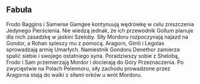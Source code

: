 ## Fabuła
Frodo Baggins i Samwise Gamgee kontynuują wędrówkę w celu zniszczenia Jedynego Pierścienia. Nie wiedzą jednak, że ich przewodnik Gollum planuje dla nich zasadzkę w jaskini Szeloby. Siły Mordoru rozpoczynają najazd na Gondor, a Rohan spieszy mu z pomocą. Aragorn, Gimli i Legolas sprowadzają armię Umarłych. Namiestnik Gondoru Denethor zamierza spalić siebie i swojego ostatniego syna. Poradziwszy sobie z Shelobą, Frodo i Sam przemierzają Mordor i docierają do Góry Przeznaczenia. Po zwycięstwie na Polach Pelennoru, siły zachodu prowadzone przez Aragorna stają do walki z siłami orków u wrót Mordoru.
